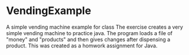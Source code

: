 # VendingExample
A simple vending machine example for class
The exercise creates a very simple vending machine to practice java.
The program loads a file of "money" and "products" and then gives changes after dispensing a product.
This was created as a homwork assignment for Java.
